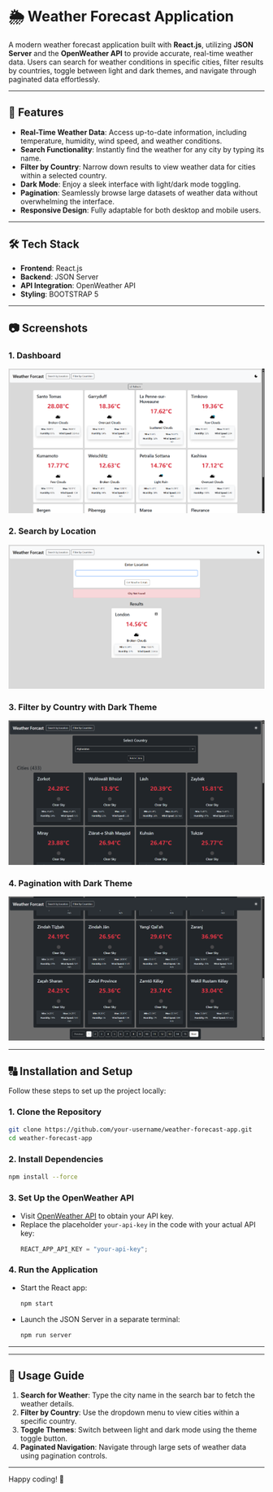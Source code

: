 # 🌦️ Weather Forecast Application

A modern weather forecast application built with **React.js**, utilizing **JSON Server** and the **OpenWeather API** to provide accurate, real-time weather data. Users can search for weather conditions in specific cities, filter results by countries, toggle between light and dark themes, and navigate through paginated data effortlessly.

---

## 🚀 Features

- **Real-Time Weather Data**: Access up-to-date information, including temperature, humidity, wind speed, and weather conditions.
- **Search Functionality**: Instantly find the weather for any city by typing its name.
- **Filter by Country**: Narrow down results to view weather data for cities within a selected country.
- **Dark Mode**: Enjoy a sleek interface with light/dark mode toggling.
- **Pagination**: Seamlessly browse large datasets of weather data without overwhelming the interface.
- **Responsive Design**: Fully adaptable for both desktop and mobile users.

---

## 🛠️ Tech Stack

- **Frontend**: React.js
- **Backend**: JSON Server
- **API Integration**: OpenWeather API
- **Styling**: BOOTSTRAP 5

---

## 📷 Screenshots

### 1. Dashboard
![Dashboard](./screenshots/dashboard.png)

### 2. Search by Location
![Search](./screenshots/search.png)

### 3. Filter by Country with Dark Theme
![Filter](./screenshots/fliter.png)

### 4. Pagination with Dark Theme
![Pagination](./screenshots/pagination.png)

---

## 🔠 Installation and Setup

Follow these steps to set up the project locally:

### 1. Clone the Repository
```bash
git clone https://github.com/your-username/weather-forecast-app.git
cd weather-forecast-app
```

### 2. Install Dependencies
```bash
npm install --force
```

### 3. Set Up the OpenWeather API
- Visit [OpenWeather API](https://openweathermap.org/api) to obtain your API key.
- Replace the placeholder `your-api-key` in the code with your actual API key:
  ```javascript
  REACT_APP_API_KEY = "your-api-key";
  ```

### 4. Run the Application
- Start the React app:
  ```bash
  npm start
  ```
- Launch the JSON Server in a separate terminal:
  ```bash
  npm run server
  ```

---

---

## 📙 Usage Guide

1. **Search for Weather**: Type the city name in the search bar to fetch the weather details.
2. **Filter by Country**: Use the dropdown menu to view cities within a specific country.
3. **Toggle Themes**: Switch between light and dark mode using the theme toggle button.
4. **Paginated Navigation**: Navigate through large sets of weather data using pagination controls.

---


Happy coding! 🌟
